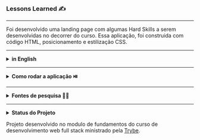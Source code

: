 ### Lessons Learned ✍️

<hr>

Foi desenvolvido uma landing page com algumas Hard Skills a serem desenvolvidas no decorrer do curso.
Essa aplicação, foi construida com código HTML, posicionamento e estilização CSS.

<hr>
<details>
    <summary><strong>in English </strong></summary><br />
A landing page was developed with some Hard Skills to be developed during the course.
This application was built with HTML code, positioning and CSS stylization.
 </details>

<hr>
<details>
    <summary><strong>Como rodar a aplicação ⏯️</strong></summary><br />

1. No terminal, clone o projeto:
    - git clone git@github.com:Viniciusmso/Project-Lessons-Learned.git
2. Entre na pasta do projeto:
    - cd Project-Lessons-Learned
3. Instale as dependências:
 - npm install.
4. Na pasta, abra o arquivo:
 - index.html

 </details>

<hr>
<details>
  <summary><strong>Fontes de pesquisa 🧑‍💻</strong></summary><br />

- [JavaScript](JavaScript.com)
- [W3Schools](https://www.w3schools.com/js/)
- [MDN](https://developer.mozilla.org/pt-BR/docs/Web/JavaScript)
- [StackOverflow](https://stackoverflow.com)

</details>

<hr>
<details>
  <summary><strong>Status do Projeto</strong></summary><br />

Concluido :heavy_check_mark:
</details>



Projeto desenvolvido no modulo de fundamentos do curso de desenvolvimento web full stack ministrado pela [Trybe](https://www.betrybe.com). 
